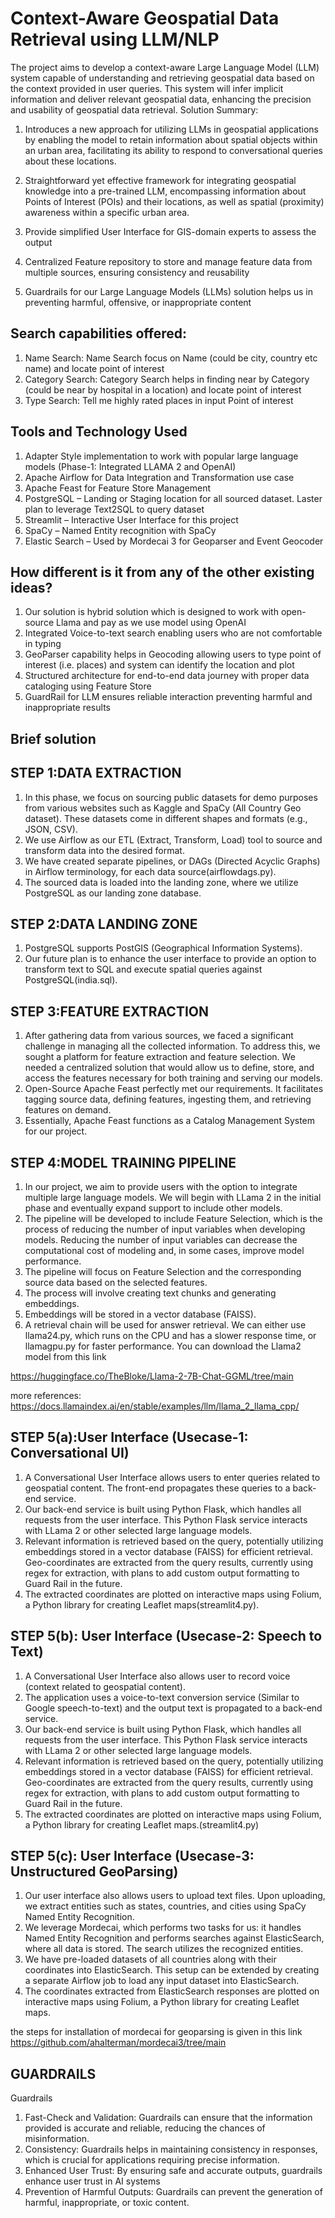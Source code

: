 # Context-Aware Geospatial Data Retrieval using LLM/NLP


The project aims to develop a context-aware Large Language Model (LLM) system capable of understanding and retrieving geospatial data based on the context provided in user queries. This system will infer implicit information and deliver relevant geospatial data, enhancing the precision and usability of geospatial data retrieval.
Solution Summary:
1. Introduces a new approach for utilizing LLMs in geospatial applications by enabling the model to retain information about spatial objects within an urban area, facilitating its ability to respond to conversational queries about these locations.
2. Straightforward yet effective framework for integrating geospatial knowledge into a pre-trained LLM, encompassing information about Points of Interest (POIs) and their locations, as well as spatial (proximity) awareness within a specific urban area.
 
3. Provide simplified User Interface for GIS-domain experts to assess the output
4. Centralized Feature repository to store and manage feature data from multiple sources, ensuring consistency and reusability
5. Guardrails for our Large Language Models (LLMs) solution helps us in preventing harmful, offensive, or inappropriate content
## Search capabilities offered:
1. Name Search: Name Search focus on Name (could be city, country etc name) and
locate point of interest
2. Category Search: Category Search helps in finding near by Category (could be near by hospital in a location) and locate point of interest
3. Type Search: Tell me highly rated places in input Point of interest

  ## Tools and Technology Used 
1. Adapter Style implementation to work with popular large language models (Phase-1: Integrated LLAMA 2 and OpenAI)
2. Apache Airflow for Data Integration and Transformation use case
3. Apache Feast for Feature Store Management
4. PostgreSQL – Landing or Staging location for all sourced dataset. Laster plan to leverage Text2SQL to query dataset
5. Streamlit – Interactive User Interface for this project
6. SpaCy – Named Entity recognition with SpaCy
7. Elastic Search – Used by Mordecai 3 for Geoparser and Event Geocoder


  ## How different is it from any of the other existing ideas?
1. Our solution is hybrid solution which is designed to work with open-source Llama and pay as we use model using OpenAI
2. Integrated Voice-to-text search enabling users who are not comfortable in typing
3. GeoParser capability helps in Geocoding allowing users to type point of interest (i.e. places) and system can identify the location and plot
4. Structured architecture for end-to-end data journey with proper data cataloging using Feature Store
5. GuardRail for LLM ensures reliable interaction preventing harmful and inappropriate results


## Brief solution

## STEP 1:DATA EXTRACTION
1. In this phase, we focus on sourcing public datasets for demo purposes from various websites such as Kaggle and SpaCy (All Country Geo dataset). These datasets come in different shapes and formats (e.g., JSON, CSV).
2. We use Airflow as our ETL (Extract, Transform, Load) tool to source and transform data into the desired format.
3. We have created separate pipelines, or DAGs (Directed Acyclic Graphs) in Airflow terminology, for each data source(airflowdags.py).
4. The sourced data is loaded into the landing zone, where we utilize PostgreSQL as our landing zone database.



## STEP 2:DATA LANDING ZONE
1. PostgreSQL supports PostGIS (Geographical Information Systems).
2. Our future plan is to enhance the user interface to provide an option to transform text to SQL
and execute spatial queries against PostgreSQL(india.sql).


## STEP 3:FEATURE EXTRACTION
1. After gathering data from various sources, we faced a significant challenge in managing all the collected information. To address this, we sought a platform for feature extraction and feature selection. We needed a centralized solution that would allow us to define, store, and access the features necessary for both training and serving our models.
2. Open-Source Apache Feast perfectly met our requirements. It facilitates tagging source data, defining features, ingesting them, and retrieving features on demand.
3. Essentially, Apache Feast functions as a Catalog Management System for our project.


## STEP 4:MODEL TRAINING PIPELINE
1. In our project, we aim to provide users with the option to integrate multiple large language models. We will begin with LLama 2 in the initial phase and eventually expand support to include other models.
2. The pipeline will be developed to include Feature Selection, which is the process of reducing the number of input variables when developing models. Reducing the number of input variables can decrease the computational cost of modeling and, in some cases, improve model performance.
3. The pipeline will focus on Feature Selection and the corresponding source data based on the selected features.
4. The process will involve creating text chunks and generating embeddings.
5. Embeddings will be stored in a vector database (FAISS).
6. A retrieval chain will be used for answer retrieval.
We can either use llama24.py, which runs on the CPU and has a slower response time, or llamagpu.py for faster performance. You can download the Llama2 model from this link

https://huggingface.co/TheBloke/Llama-2-7B-Chat-GGML/tree/main

more references:
https://docs.llamaindex.ai/en/stable/examples/llm/llama_2_llama_cpp/






## STEP 5(a):User Interface (Usecase-1: Conversational UI)
1. A Conversational User Interface allows users to enter queries related to geospatial content. The front-end propagates these queries to a back-end service.
2. Our back-end service is built using Python Flask, which handles all requests from the user interface. This Python Flask service interacts with LLama 2 or other selected large language models.
3. Relevant information is retrieved based on the query, potentially utilizing embeddings stored in a vector database (FAISS) for efficient retrieval. Geo-coordinates are extracted from the query results, currently using regex for extraction, with plans to add custom output formatting to Guard Rail in the future.
4. The extracted coordinates are plotted on interactive maps using Folium, a Python library for creating Leaflet maps(streamlit4.py).



## STEP 5(b): User Interface (Usecase-2: Speech to Text)
1. A Conversational User Interface also allows user to record voice (context related to geospatial content).
2. The application uses a voice-to-text conversion service (Similar to Google speech-to-text) and the output text is propagated to a back-end service.
3. Our back-end service is built using Python Flask, which handles all requests from the user interface. This Python Flask service interacts with LLama 2 or other selected large language models.
4. Relevant information is retrieved based on the query, potentially utilizing embeddings stored in a vector database (FAISS) for efficient retrieval. Geo-coordinates are extracted from the query results, currently using regex for extraction, with plans to add custom output formatting to Guard Rail in the future.
5. The extracted coordinates are plotted on interactive maps using Folium, a Python library for creating Leaflet maps.(streamlit4.py)

 
##  STEP 5(c): User Interface (Usecase-3: Unstructured GeoParsing)
1. Our user interface also allows users to upload text files. Upon uploading, we extract entities such as states, countries, and cities using SpaCy Named Entity Recognition.
2. We leverage Mordecai, which performs two tasks for us: it handles Named Entity Recognition and performs searches against ElasticSearch, where all data is stored. The search utilizes the recognized entities.
3. We have pre-loaded datasets of all countries along with their coordinates into ElasticSearch. This setup can be extended by creating a separate Airflow job to load any input dataset into ElasticSearch.
4. The coordinates extracted from ElasticSearch responses are plotted on interactive maps using Folium, a Python library for creating Leaflet maps.


the steps for installation of mordecai for geoparsing is given in this link https://github.com/ahalterman/mordecai3/tree/main

## GUARDRAILS

Guardrails
1. Fast-Check and Validation: Guardrails can ensure that the information provided is accurate and reliable, reducing the chances of misinformation.
2. Consistency: Guardrails helps in maintaining consistency in responses, which is crucial for applications requiring precise information.
3. Enhanced User Trust: By ensuring safe and accurate outputs, guardrails enhance user trust in AI systems
4. Prevention of Harmful Outputs: Guardrails can prevent the generation of harmful, inappropriate, or toxic content.






